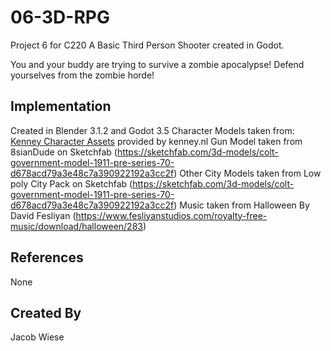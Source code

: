 # 06-3D-RPG

Project 6 for C220
A Basic Third Person Shooter created in Godot. 

You and your buddy are trying to survive a zombie apocalypse! Defend yourselves from the zombie horde!


## Implementation

Created in Blender 3.1.2 and Godot 3.5
Character Models taken from: [Kenney Character Assets](https://kenney.itch.io/kenney-character-assets) provided by kenney.nl
Gun Model taken from 8sianDude on Sketchfab (https://sketchfab.com/3d-models/colt-government-model-1911-pre-series-70-d678acd79a3e48c7a390922192a3cc2f)
Other City Models taken from Low poly City Pack on Sketchfab (https://sketchfab.com/3d-models/colt-government-model-1911-pre-series-70-d678acd79a3e48c7a390922192a3cc2f)
Music taken from Halloween By David Fesliyan (https://www.fesliyanstudios.com/royalty-free-music/download/halloween/283)

## References
None

## Created By

Jacob Wiese
